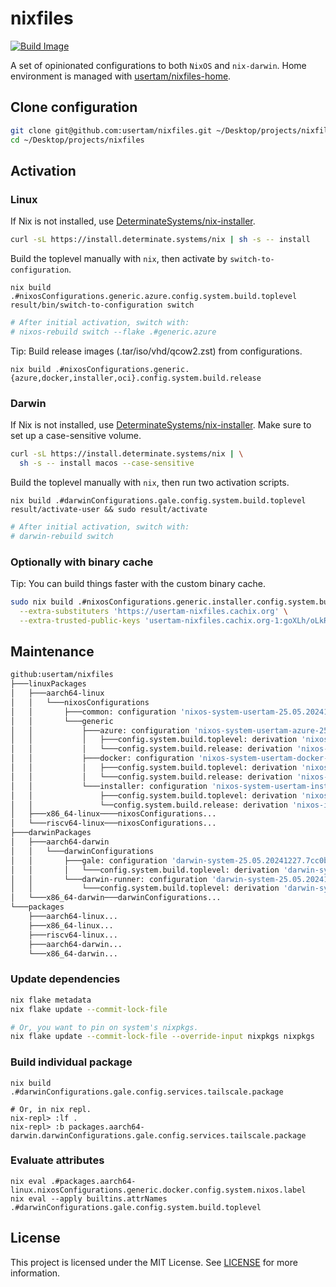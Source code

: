 # nixfiles

[![Build Image](https://github.com/usertam/nixfiles/actions/workflows/build.yml/badge.svg)](https://github.com/usertam/nixfiles/actions/workflows/build.yml)

A set of opinionated configurations to both `NixOS` and `nix-darwin`. Home environment is managed with [usertam/nixfiles-home](https://github.com/usertam/nixfiles-home).

## Clone configuration
```sh
git clone git@github.com:usertam/nixfiles.git ~/Desktop/projects/nixfiles
cd ~/Desktop/projects/nixfiles
```

## Activation

### Linux
If Nix is not installed, use [DeterminateSystems/nix-installer](https://github.com/DeterminateSystems/nix-installer).
```sh
curl -sL https://install.determinate.systems/nix | sh -s -- install
```
Build the toplevel manually with `nix`, then activate by `switch-to-configuration`.
```
nix build .#nixosConfigurations.generic.azure.config.system.build.toplevel
result/bin/switch-to-configuration switch
```
```sh
# After initial activation, switch with:
# nixos-rebuild switch --flake .#generic.azure
```
Tip: Build release images (.tar/iso/vhd/qcow2.zst) from configurations.
```
nix build .#nixosConfigurations.generic.{azure,docker,installer,oci}.config.system.build.release
```

### Darwin
If Nix is not installed, use [DeterminateSystems/nix-installer](https://github.com/DeterminateSystems/nix-installer). Make sure to set up a case-sensitive volume.
```sh
curl -sL https://install.determinate.systems/nix | \
  sh -s -- install macos --case-sensitive
```
Build the toplevel manually with `nix`, then run two activation scripts.
```
nix build .#darwinConfigurations.gale.config.system.build.toplevel
result/activate-user && sudo result/activate
```
```sh
# After initial activation, switch with:
# darwin-rebuild switch
```

### Optionally with binary cache
Tip: You can build things faster with the custom binary cache.
```sh
sudo nix build .#nixosConfigurations.generic.installer.config.system.build.toplevel \
  --extra-substituters 'https://usertam-nixfiles.cachix.org' \
  --extra-trusted-public-keys 'usertam-nixfiles.cachix.org-1:goXLh/oLkRJhgHRJcdD3/Yn7Dl6m0UZhfQxvTCZJqBI='
```

## Maintenance
```sh
github:usertam/nixfiles
├───linuxPackages
│   ├───aarch64-linux
│   │   └───nixosConfigurations
│   │       ├───common: configuration 'nixos-system-usertam-25.05.20241227.7cc0bff'
│   │       └───generic
│   │           ├───azure: configuration 'nixos-system-usertam-azure-25.05.20241227.7cc0bff'
│   │           │   ├───config.system.build.toplevel: derivation 'nixos-system-azure-usertam-azure-25.05.20241227.7cc0bff'
│   │           │   └───config.system.build.release: derivation 'nixos-image-usertam-azure-25.05.20241227.7cc0bff-aarch64-linux'
│   │           ├───docker: configuration 'nixos-system-usertam-docker-25.05.20241227.7cc0bff'
│   │           │   ├───config.system.build.toplevel: derivation 'nixos-system-docker-usertam-docker-25.05.20241227.7cc0bff'
│   │           │   └───config.system.build.release: derivation 'nixos-tarball-usertam-docker-25.05.20241227.7cc0bff-aarch64-linux'
│   │           └───installer: configuration 'nixos-system-usertam-installer-25.05.20241227.7cc0bff'
│   │               ├───config.system.build.toplevel: derivation 'nixos-system-installer-usertam-installer-25.05.20241227.7cc0bff'
│   │               └──config.system.build.release: derivation 'nixos-image-usertam-installer-25.05.20241227.7cc0bff-aarch64-linux'
│   ├───x86_64-linux────nixosConfigurations...
│   └───riscv64-linux───nixosConfigurations...
├───darwinPackages
│   ├───aarch64-darwin
│   │   └───darwinConfigurations
│   │       ├───gale: configuration 'darwin-system-25.05.20241227.7cc0bff+darwin4.bc03f78'
│   │       │   └───config.system.build.toplevel: derivation 'darwin-system-25.05.20241227.7cc0bff+darwin4.bc03f78'
│   │       └───darwin-runner: configuration 'darwin-system-25.05.20241227.7cc0bff+darwin4.bc03f78'
│   │           └───config.system.build.toplevel: derivation 'darwin-system-25.05.20241227.7cc0bff+darwin4.bc03f78'
│   └───x86_64-darwin───darwinConfigurations...
└───packages
    ├───aarch64-linux...
    ├───x86_64-linux...
    ├───riscv64-linux...
    ├───aarch64-darwin...
    └───x86_64-darwin...
```

### Update dependencies
```sh
nix flake metadata
nix flake update --commit-lock-file

# Or, you want to pin on system's nixpkgs.
nix flake update --commit-lock-file --override-input nixpkgs nixpkgs
```

### Build individual package
```
nix build .#darwinConfigurations.gale.config.services.tailscale.package

# Or, in nix repl.
nix-repl> :lf .
nix-repl> :b packages.aarch64-darwin.darwinConfigurations.gale.config.services.tailscale.package
```

### Evaluate attributes
```
nix eval .#packages.aarch64-linux.nixosConfigurations.generic.docker.config.system.nixos.label
nix eval --apply builtins.attrNames .#darwinConfigurations.gale.config.system.build.toplevel
```

## License
This project is licensed under the MIT License. See [LICENSE](LICENSE) for more information.
